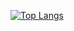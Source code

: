 [![Top Langs](https://github-readme-stats.vercel.app/api/top-langs/?username=narc2ss&langs_count=10&layout=compact&theme=dark)](https://github.com/jogilsang/jogilsang)

